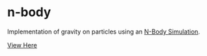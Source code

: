 # n-body

Implementation of gravity on particles using an [N-Body Simulation](https://en.wikipedia.org/wiki/N-body_simulation).

[View Here](https://adelventura.github.io/n-body/)

